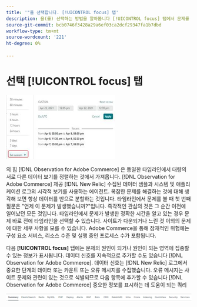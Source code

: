 ```yaml
---
title: '"을 선택합니다. [!UICONTROL focus] 탭'
description: 을(를) 선택하는 방법을 알아봅니다 [!UICONTROL focus] 탭에서 문제를 일으키는 영역을 확인합니다.
source-git-commit: bcb0746f3428a29a6ef03ca2dcf29347fa1b7dbd
workflow-type: tm+mt
source-wordcount: '221'
ht-degree: 0%

---
```


# 선택 [!UICONTROL focus] 탭

![포커스 탭을 선택합니다](../../assets/tools/observation-for-adobe-commerce/choosing-the-focus-tabs-1.jpg)

의 힘 [!DNL Observation for Adobe Commerce] 은 동일한 타임라인에서 대량의 서로 다른 데이터 보기를 정렬하는 것에서 가져옵니다. [!DNL Observation for Adobe Commerce] 제공 [!DNL New Relic] 수집된 데이터 샘플과 시스템 및 애플리케이션 로그의 시각적 보기를 사용하는 에이전트. 복잡한 문제를 해결하는 것에 대해 생각해 보면 항상 데이터를 반으로 분할하는 것입니다. 타임라인에서 문제를 볼 때 첫 번째 질문은 &quot;언제 이 문제가 발생했습니까?&quot;입니다. 즉각적인 관심의 것은 그 순간 이전에 일어났던 모든 것입니다. 타임라인에서 문제가 발생한 정확한 시간을 알고 있는 경우 문제 바로 전에 타임라인을 선택할 수 있습니다. 사이트가 다운되거나 느린 것 이외의 문제에 대한 세부 사항을 모를 수 있습니다. Adobe Commerce을 통해 잠재적인 위험에는 구성 요소 서비스, 리소스 수준 및 실행 중인 프로세스 수가 포함됩니다.

다음 **[!UICONTROL focus]** 탭에는 문제의 원인이 되거나 원인이 되는 영역에 집중할 수 있는 정보가 표시됩니다. 데이터 신호를 지속적으로 추가할 수도 있습니다 [!DNL Observation for Adobe Commerce]. 데이터 신호는 [!DNL New Relic] 로그에서 중요한 단계의 데이터 또는 카운트 또는 오류 메시지를 수집했습니다. 오류 메시지는 사이트 문제와 관련이 있는 것으로 식별되므로 다음 항목에 추가할 수 있습니다 [!DNL Observation for Adobe Commerce] 중요한 정보를 표시하는 데 도움이 되는 쿼리

![포커스 탭을 선택합니다](../../assets/tools/observation-for-adobe-commerce/choosing-the-focus-tabs-2.jpeg)
